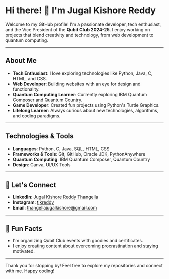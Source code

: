 # Hi there! 👋 I'm Jugal Kishore Reddy

Welcome to my GitHub profile! I'm a passionate developer, tech enthusiast, and the Vice President of the **Qubit Club 2024-25**. I enjoy working on projects that blend creativity and technology, from web development to quantum computing.

---

##  About Me
- **Tech Enthusiast**: I love exploring technologies like Python, Java, C, HTML, and CSS.  
- **Web Developer**: Building websites with an eye for design and functionality.  
- **Quantum Computing Learner**: Currently exploring IBM Quantum Composer and Quantum Country.  
- **Game Developer**: Created fun projects using Python's Turtle Graphics.  
- **Lifelong Learner**: Always curious about new technologies, algorithms, and coding paradigms.

---

##  Technologies & Tools
- **Languages**: Python, C, Java, SQL, HTML, CSS  
- **Frameworks & Tools**: Git, GitHub, Oracle JDK, PythonAnywhere  
- **Quantum Computing**: IBM Quantum Composer, Quantum Country  
- **Design**: Canva, UI/UX Tools  

---

## 🔗 Let's Connect
- **LinkedIn**: [Jugal Kishore Reddy Thangella](https://linkedin.com/in/jugal-kishore-reddy-thangella)  
- **Instagram**: [tjkreddy](https://www.instagram.com/tjk_reddy_?igsh=MWc2OWZiMnFsenU5Zg%3D%3D&utm_source=qr)  
- **Email**: thangellajugalkishore@gmail.com

---

## 🌱 Fun Facts
-  I'm organizing Qubit Club events with goodies and certificates.  
-  I enjoy creating content about overcoming procrastination and staying motivated.  

---

Thank you for stopping by! Feel free to explore my repositories and connect with me. Happy coding!
